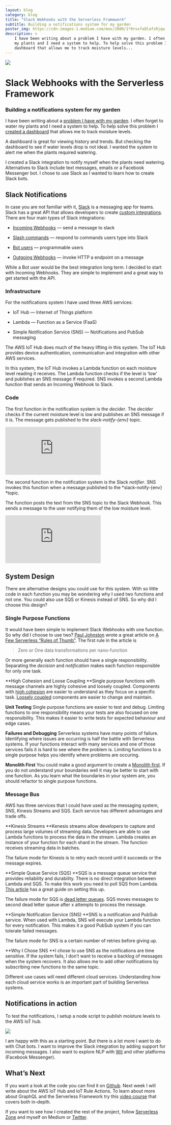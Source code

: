 ```yaml
---
layout: blog
category: blog
title: "Slack Webhooks with the Serverless Framework"
subtitle: Building a notifications system for my garden
poster_img: https://cdn-images-1.medium.com/max/2000/1*0rvxfaQlafsRjqw_GV9__Q.png
description: >
    I have been writing about a problem I have with my garden. I often forget to water
    my plants and I need a system to help. To help solve this problem I created a
    dashboard that allows me to track moisture levels...
---
```


![](https://cdn-images-1.medium.com/max/2000/1*0rvxfaQlafsRjqw_GV9__Q.png)

# Slack Webhooks with the Serverless Framework

### Building a notifications system for my garden

I have been writing about a [problem I have with my garden](https://serverless.zone/serverless-architectures-9e23af71097a). I often forget to water my plants and I need a system to help. To help solve this problem I [created a dashboard](https://serverless.zone/graphql-with-the-serverless-framework-79924829a8ca) that allows me to track moisture levels.

A dashboard is great for viewing history and trends. But checking the dashboard to see if water levels drop is not ideal. I wanted the system to alert me when the plants required watering.

I created a Slack integration to notify myself when the plants need watering. Alternatives to Slack include text messages, emails or a Facebook Messenger bot. I chose to use Slack as I wanted to learn how to create Slack bots.

## Slack Notifications

In case you are not familiar with it, [Slack](https://slack.com/) is a messaging app for teams. Slack has a great API that allows developers to create [custom integrations](https://api.slack.com/custom-integrations). There are four main types of Slack integrations:

* [Incoming Webhooks](https://api.slack.com/incoming-webhooks) — send a message to slack

* [Slash commands](https://api.slack.com/slash-commands) — respond to commands users type into Slack

* [Bot users](https://api.slack.com/bot-users) — programmable users

* [Outgoing Webhooks](https://api.slack.com/outgoing-webhooks) — invoke HTTP a endpoint on a message

While a Bot user would be the best integration long term. I decided to start with Incoming Webhooks. They are simple to implement and a great way to get started with the API.

### Infrastructure

For the notifications system I have used three AWS services:

* IoT Hub — Internet of Things platform

* Lambda — Function as a Service (FaaS)

* Simple Notification Service (SNS) — Notifications and PubSub messaging

The AWS IoT Hub does much of the heavy lifting in this system. The IoT Hub provides device authentication, communication and integration with other AWS services.

In this system, the IoT Hub invokes a Lambda function on each moisture level reading it receives. The Lambda function checks if the level is ‘low’ and publishes an SNS message if required. SNS invokes a second Lambda function that sends an Incoming Webhook to Slack.

### Code

The first function in the notification system is the *decider*. The *decider* checks if the current moisture level is low and publishes an SNS message if it is. The message gets published to the *slack-notify-{env}* topic.

<iframe src="https://medium.com/media/a752bd1478c48dc241fb363788a1b970" frameborder=0></iframe>

The second function in the notification system is the Slack *notifier*. SNS invokes this function when a message published to the *slack-notify-{env} *topic.

The function posts the text from the SNS topic to the Slack Webhook. This sends a message to the user notifying them of the low moisture level.

<iframe src="https://medium.com/media/ae09b1a54143101dbafe4579f7434dc3" frameborder=0></iframe>

## System Design

There are alternative designs you could use for this system. With so little code in each function you may be wondering why I used two functions and not one. You could also use SQS or Kinesis instead of SNS. So why did I choose this design?

### Single Purpose Functions

It would have been simple to implement Slack Webhooks with one function. So why did I choose to use two? [Paul Johnston](https://medium.com/@PaulDJohnston) wrote a great article on [A Few Serverless “Rules of Thumb”](https://medium.com/@PaulDJohnston/a-few-serverless-rules-of-thumb-309764281921). The first rule in the article is
> Zero or One data transformations per nano-function

Or more generally each function should have a single responsibility. Separating the *decision* and *notification* makes each function responsible for only one task.

**High Cohesion and Loose Coupling
**Single purpose functions with message channels are highly cohesive and loosely coupled. Components with [high cohesion](https://en.wikipedia.org/wiki/Cohesion_%28computer_science%29) are easier to understand as they focus on a specific task. [Loosely coupled](https://en.wikipedia.org/wiki/Coupling_%28computer_programming%29) components are easier to change and maintain.

**Unit Testing**
Single purpose functions are easier to test and debug. Limiting functions to one responsibility means your tests are also focused on one responsibility. This makes it easier to write tests for expected behaviour and edge cases.

**Failures and Debugging**
Serverless systems have many points of failure. Identifying where issues are occurring is half the battle with Serverless systems. If your functions interact with many services and one of those services fails it is hard to see where the problem is. Limiting functions to a single purpose helps you identify where problems are occuring.

**Monolith First**
You could make a good argument to create a [Monolith first](http://martinfowler.com/bliki/MonolithFirst.html). If you do not understand your boundaries well it may be better to start with one function. As you learn what the boundaries in your system are, you should refactor to single purpose functions.

### Message Bus

AWS has three services that I could have used as the messaging system, SNS, Kinesis Streams and SQS. Each service has different advantages and trade offs.

**Kinesis Streams
**Kenesis streams allow developers to capture and process large volumes of streaming data. Developers are able to use Lambda functions to process the data in the stream. Lambda creates an instance of your function for each shard in the stream. The function receives streaming data in batches.

The failure mode for Kinesis is to retry each record until it succeeds or the message expires.

**Simple Queue Service (SQS)
**SQS is a message queue service that provides reliability and durability. There is no direct integration between Lambda and SQS. To make this work you need to poll SQS from Lambda. [This article](http://theburningmonk.com/2016/09/aws-lambda-use-recursive-function-to-process-sqs-messages-part-2/) has a great guide on setting this up.

The failure mode for SQS is [dead letter queues](http://docs.aws.amazon.com/AWSSimpleQueueService/latest/SQSDeveloperGuide/SQSDeadLetterQueue.html). SQS moves messages to second dead letter queue after x attempts to process the message.

**Simple Notification Service (SNS)
**SNS is a notification and PubSub service. When used with Lambda, SNS will execute your Lambda function for every notification. This makes it a good PubSub system if you can tolerate failed messages.

The failure mode for SNS is a certain number of retries before giving up.

**Why I Chose SNS
**I chose to use SNS as the notifications are time sensitive. If the system fails, I don’t want to receive a backlog of messages when the system recovers. It also allows me to add other notifications by subscribing new functions to the same topic.

Different use cases will need different cloud services. Understanding how each cloud service works is an important part of building Serverless systems.

## Notifications in action

To test the notifications, I setup a node script to publish moisture levels to the AWS IoT hub.

![](https://cdn-images-1.medium.com/max/2896/1*dooPhPpg1OH6ExpXc6wM1g.png)

I am happy with this as a starting point. But there is a lot more I want to do with Chat bots. I want to improve the Slack integration by adding support for incoming messages. I also want to explore NLP with [Wit](https://wit.ai/) and other platforms (Facebook Messenger).

## What’s Next

If you want a look at the code you can find it on [Github](https://github.com/garden-aid/chat-bff). Next week I will write about the AWS IoT Hub and IoT Rule Actions. To learn about more about GraphQL and the Serverless Framework try this [video course](https://acloud.guru/learn/serverless-with-graphql) that covers both in-depth.

If you want to see how I created the rest of the project, follow [Serverless Zone](https://serverless.zone/) and myself on Medium or [Twitter](https://twitter.com/johncmckim).
